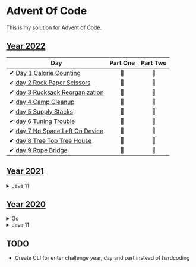 # Advent Of Code

This is my solution for Advent of Code. 

## [Year 2022](https://adventofcode.com/2022)

| Day                                                                             | Part One | Part Two |
|---------------------------------------------------------------------------------|:--------:|:--------:|
| ✔ [Day 1 Calorie Counting](java/src/com/wengkee/adventofcode/y2022/day1)        |    🌟    |    🌟    |   
| ✔ [day 2 Rock Paper Scissors](java/src/com/wengkee/adventofcode/y2022/day2)     |    🌟    |    🌟    |  
| ✔ [day 3 Rucksack Reorganization](java/src/com/wengkee/adventofcode/y2022/day3) |    🌟    |    🌟    |  
| ✔ [day 4 Camp Cleanup](java/src/com/wengkee/adventofcode/y2022/day4)            |    🌟    |    🌟    |    
| ✔ [day 5 Supply Stacks](java/src/com/wengkee/adventofcode/y2022/day5)           |    🌟    |    🌟    |
| ✔ [day 6 Tuning Trouble](java/src/com/wengkee/adventofcode/y2022/day6)          |    🌟    |    🌟    |
| ✔ [day 7 No Space Left On Device](java/src/com/wengkee/adventofcode/y2022/day7) |    🌟    |    🌟    |
| ✔ [day 8 Tree Top Tree House](java/src/com/wengkee/adventofcode/y2022/day8)     |    🌟    |    🌟    |
| ✔ [day 9 Rope Bridge](java/src/com/wengkee/adventofcode/y2022/day9)             |    🌟    |    🌟    |


## [Year 2021](https://adventofcode.com/2021)
<details>
<summary>Java 11</summary>

| Day                                                                                | Part One | Part Two |
|------------------------------------------------------------------------------------|:--------:|:--------:|
| ✔ [Day 1 Sonar Sweeper](java/src/com/wengkee/adventofcode/y2021/day1)              |    🌟    |    🌟    |   
| ✔ [day 2 Dive!](java/src/com/wengkee/adventofcode/y2021/day2)                      |    🌟    |    🌟    |  
| ✔ [day 3 Binary Diagnostic](java/src/com/wengkee/adventofcode/y2021/day3)          |    🌟    |    🌟    |  
| ✔ [day 4 Giant Squid](java/src/com/wengkee/adventofcode/y2021/day4)                |    🌟    |    🌟    |  
| ✔ [day 5 Hydrothermal Venture](java/src/com/wengkee/adventofcode/y2021/day5)       |    🌟    |    🌟    |  
| ✔ [day 6 Lanternfish ](java/src/com/wengkee/adventofcode/y2021/day6)               |    🌟    |    🌟    |  
| ✔ [day 7 The Treachery of Whales](java/src/com/wengkee/adventofcode/y2021/day7)    |    🌟    |    🌟    |           
| ✔ [day 8 Seven Segment Search ](java/src/com/wengkee/adventofcode/y2021/day8)      |    🌟    |    🌟    |                      
| ✔ [day 9 Smoke Basin ](java/src/com/wengkee/adventofcode/y2021/day9)               |    🌟    |    🌟    |                      
| ✔ [day 10 Syntax Scoring ](java/src/com/wengkee/adventofcode/y2021/day10)          |    🌟    |    🌟    |                      
| ✔ [day 11 Dumbo Octupus ](java/src/com/wengkee/adventofcode/y2021/day11)           |    🌟    |    🌟    |                            
| ✔ [day 12 Passage Pathing ](java/src/com/wengkee/adventofcode/y2021/day12)         |    🌟    |    🌟    |
| ✔ [day 13 Transparent Origami ](java/src/com/wengkee/adventofcode/y2021/day13)     |    🌟    |    🌟    |
| ✔ [day 14 Extended Polymerization ](java/src/com/wengkee/adventofcode/y2021/day14) |    🌟    |    🌟    |
| ✔ [day 15 Chiton ](java/src/com/wengkee/adventofcode/y2021/day15)                  |    🌟    |    🌟    |
| ✔ [day 16 Packet Decoder ](java/src/com/wengkee/adventofcode/y2021/day16)          |    🌟    |    🌟    |
| ✔ [day 17 Trick Shot ](java/src/com/wengkee/adventofcode/y2021/day17)              |    🌟    |    🌟    |
</details>

## [Year 2020](https://adventofcode.com/2020)
<details>

<summary>Go</summary>

| Day                                        | Part One | Part Two |
|--------------------------------------------|:--------:|:--------:|
| ✔ [day 1 Report Repair](go)                |    🌟    |    🌟    |
| ✔ [day 2 Password Philosophy](go)          |    🌟    |    🌟    |
| ✔ [day 3 Toboggan Trajectory](go)          |    🌟    |    🌟    |
| ✔ [day 4 Passport Processing](go)          |    🌟    |    🌟    |
| ✔ [day 5 Binary Boarding](go)              |    🌟    |    🌟    |
| ✔ [day 6 Custom Customs](go)               |    🌟    |    🌟    |
| ❌ day 7                                    |    🚫    |    🚫    |
| ❌ day 8                                    |    🚫    |    🚫    |
| ❌ day 9                                    |    🚫    |    🚫    |
| ✔ [day 10 Adapter Array](go)               |    🌟    |    🌟    |

</details>

<details>
<summary>Java 11</summary>

| Day                                                                      | Part One | Part Two |
|--------------------------------------------------------------------------|:--------:|:--------:|
| ✔ [day 7 Handy Haversacks](java/src/com/wengkee/adventofcode/y2020/day7) |    🌟    |    🌟    |
| ✔ [day 8 Handheld Halting](java/src/com/wengkee/adventofcode/y2020/day8) |    🌟    |    🌟    |
| ✔ [day 9 Encoding Error](java/src/com/wengkee/adventofcode/y2020/day9)   |    🌟    |    🌟    |
| ❌ day 10                                                                 |    🚫    |    🚫    |
| ✔ [day 11 Seat Planning](java/src/com/wengkee/adventofcode/y2020/day11)  |    🌟    |    🌟    |

</details>


## TODO
  - Create CLI for enter challenge year, day and part instead of hardcoding 
